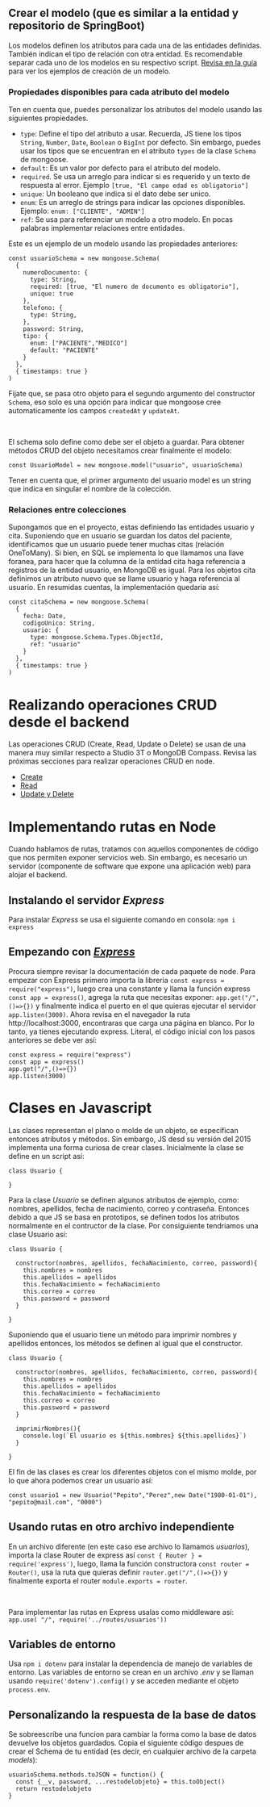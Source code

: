 ## Crear el modelo (que es similar a la entidad y repositorio de SpringBoot)

Los modelos definen los atributos para cada una de las entidades definidas. También indican el tipo de relación con otra entidad. Es recomendable separar cada uno de los modelos en su respectivo script. [Revisa en la guía](https://lms.uis.edu.co/mintic2022/libros/2022/app-web/C4AM2%20-%20Backend.pdf) para ver los ejemplos de creación de un modelo.

### Propiedades disponibles para cada atributo del modelo

Ten en cuenta que, puedes personalizar los atributos del modelo usando las siguientes propiedades.

- `type`: Define el tipo del atributo a usar. Recuerda, JS tiene los tipos `String`, `Number`, `Date`, `Boolean` o `BigInt` por defecto. Sin embargo, puedes usar los tipos que se encuentran en el atributo `types` de la clase `Schema` de mongoose. 
- `default`: Es un valor por defecto para el atributo del modelo.
- `required`. Se usa un arreglo para indicar si es requerido y un texto de respuesta al error. Ejemplo `[true, "El campo edad es obligatorio"]`
- `unique`: Un booleano que indica si el dato debe ser unico.
- `enum`: Es un arreglo de strings para indicar las opciones disponibles. Ejemplo: `enum: ["CLIENTE", "ADMIN"]`
- `ref`: Se usa para referenciar un modelo a otro modelo. En pocas palabras implementar relaciones entre entidades.

Este es un ejemplo de un modelo usando las propiedades anteriores:

```
const usuarioSchema = new mongoose.Schema(
  {
    numeroDocumento: {
      type: String,
      required: [true, "El numero de documento es obligatorio"],
      unique: true
    },
    telefono: {
      type: String,
    },
    password: String,
    tipo: {
      enum: ["PACIENTE","MEDICO"]
      default: "PACIENTE"
    }
  },
  { timestamps: true }
)
```

Fijate que, se pasa otro objeto para el segundo argumento del constructor `Schema`, eso solo es una opción para indicar que mongoose cree automaticamente los campos `createdAt` y `updateAt`.

<br>

El schema solo define como debe ser el objeto a guardar. Para obtener métodos CRUD del objeto necesitamos crear finalmente el modelo:

```
const UsuarioModel = new mongoose.model("usuario", usuarioSchema) 
```

Tener en cuenta que, el primer argumento del usuario model es un string que indica en singular el nombre de la colección.

### Relaciones entre colecciones

Supongamos que en el proyecto, estas definiendo las entidades usuario y cita. Suponiendo que en usuario se guardan los datos del paciente, identificamos que un usuario puede tener muchas citas (relación OneToMany). Si bien, en SQL se implementa lo que llamamos una llave foranea, para hacer que la columna de la entidad cita haga referencia a registros de la entidad usuario, en MongoDB es igual. Para los objetos cita definimos un atributo nuevo que se llame usuario y haga referencia al usuario. En resumidas cuentas, la implementación quedaria así:

```
const citaSchema = new mongoose.Schema(
  {
    fecha: Date,
    codigoUnico: String,
    usuario: {
      type: mongoose.Schema.Types.ObjectId,
      ref: "usuario"
    }
  },
  { timestamps: true }
)
```

# Realizando operaciones CRUD desde el backend

Las operaciones CRUD (Create, Read, Update o Delete) se usan de una manera muy similar respecto a Studio 3T o MongoDB Compass. Revisa las próximas secciones para realizar operaciones CRUD en node.

- [Create](https://gitlab.com/misiontic.formador85/repositorio-ciclo-4a/-/tree/tema_2_backend/7_insercion_de_documentos)
- [Read](https://gitlab.com/misiontic.formador85/repositorio-ciclo-4a/-/tree/tema_2_backend/8_busqueda_de_documentos)
- [Update y Delete](https://gitlab.com/misiontic.formador85/repositorio-ciclo-4a/-/tree/tema_2_backend/9_actualizacion_y_eliminacion_de_documentos)

# Implementando rutas en Node

Cuando hablamos de rutas, tratamos con aquellos componentes de código que nos permiten exponer servicios web. Sin embargo, es necesario un servidor (componente de software que expone una aplicación web) para alojar el backend.

## Instalando el servidor *Express*

Para instalar *Express* se usa el siguiente comando en consola: `npm i express`

## Empezando con [*Express*](https://expressjs.com/)

Procura siempre revisar la documentación de cada paquete de node. Para empezar con Express primero importa la libreria `const express = require("express")`, luego crea una constante y llama la función express `const app = express()`, agrega la ruta que necesitas exponer: `app.get("/",()=>{})` y finalmente indica el puerto en el que quieras ejecutar el servidor `app.listen(3000)`. Ahora revisa en el navegador la ruta http://localhost:3000, encontraras que carga una página en blanco. Por lo tanto, ya tienes ejecutando express. Literal, el código inicial con los pasos anteriores se debe ver así:

```
const express = require("express")
const app = express()
app.get("/",()=>{})
app.listen(3000)
```

# Clases en Javascript

Las clases representan el plano o molde de un objeto, se especifican entonces atributos y métodos. Sin embargo, JS desd su versión del 2015 implementa una forma curiosa de crear clases. Inicialmente la clase se define en un script así:

```
class Usuario {

}
```

Para la clase *Usuario* se definen algunos atributos de ejemplo, como: nombres, apellidos, fecha de nacimiento, correo y contraseña. Entonces debido a que JS se basa en prototipos, se definen todos los atributos normalmente en el contructor de la clase. Por consiguiente tendriamos una clase Usuario así:

```
class Usuario {

  constructor(nombres, apellidos, fechaNacimiento, correo, password){
    this.nombres = nombres
    this.apellidos = apellidos
    this.fechaNacimiento = fechaNacimiento
    this.correo = correo
    this.password = password
  }

}
```

Suponiendo que el usuario tiene un método para imprimir nombres y apellidos entonces, los métodos se definen al igual que el constructor.

```
class Usuario {

  constructor(nombres, apellidos, fechaNacimiento, correo, password){
    this.nombres = nombres
    this.apellidos = apellidos
    this.fechaNacimiento = fechaNacimiento
    this.correo = correo
    this.password = password
  }

  imprimirNombres(){
    console.log(`El usuario es ${this.nombres} ${this.apellidos}`)
  }

}
```

El fin de las clases es crear los diferentes objetos con el mismo molde, por lo que ahora podemos crear un usuario así:

```
const usuario1 = new Usuario("Pepito","Perez",new Date("1980-01-01"), "pepito@mail.com", "0000")
```

## Usando rutas en otro archivo independiente

En un archivo diferente (en este caso ese archivo lo llamamos *usuarios*), importa la clase Router de express así `const { Router } = require('express')`, luego, llama la función constructora `const router = Router()`, usa la ruta que quieras definir `router.get("/",()=>{})` y finalmente exporta el router `module.exports = router`.

</br>

Para implementar las rutas en Express usalas como middleware así: `app.use( "/", require('../routes/usuarios'))`

## Variables de entorno

Usa `npm i dotenv` para instalar la dependencia de manejo de variables de entorno. Las variables de entorno se crean en un archivo *.env* y se llaman usando `require('dotenv').config()` y se acceden mediante el objeto `process.env`.

## Personalizando la respuesta de la base de datos

Se sobreescribe una funcion para cambiar la forma como la base de datos devuelve los objetos guardados. Copia el siguiente código despues de crear el Schema de tu entidad (es decir, en cualquier archivo de la carpeta *models*):

```
usuarioSchema.methods.toJSON = function() {
  const {__v, password, ...restodelobjeto} = this.toObject()
  return restodelobjeto
}
```